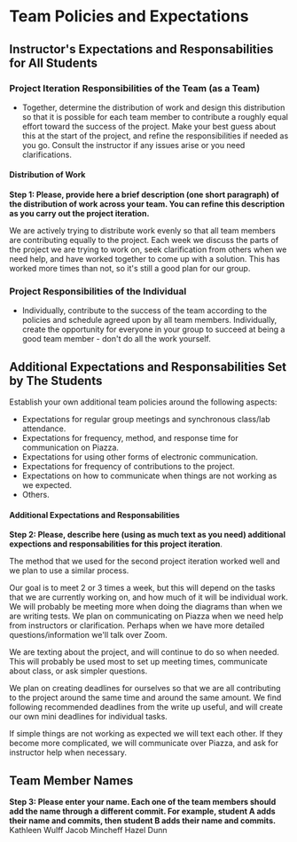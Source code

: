 # Team Policies and Expectations

## Instructor's Expectations and Responsabilities for All Students

### Project Iteration Responsibilities of the Team (as a Team)
* Together, determine the distribution of work and design this distribution so that it is possible for each team member to contribute a roughly equal effort toward the success of the project. Make your best guess about this at the start of the project, and refine the responsibilities if needed as you go. Consult the instructor if any issues arise or you need clarifications.

#### Distribution of Work
**Step 1: Please, provide here a brief description (one short paragraph) of the distribution of work across your team. You can refine this description as you carry out the project iteration.**

We are actively trying to distribute work evenly so that all team members are contributing equally to the project. Each week we discuss the parts of the project we are trying to work on, seek clarification from others when we need help, and have worked together to come up with a solution. This has worked more times than not, so it's still a good plan for our group.

### Project Responsibilities of the Individual
* Individually, contribute to the success of the team according to the policies and schedule agreed upon by all team members. Individually, create the opportunity for everyone in your group to succeed at being a good team member - don't do all the work yourself.

## Additional Expectations and Responsabilities Set by The Students
Establish your own additional team policies around the following aspects:

* Expectations for regular group meetings and synchronous class/lab attendance.
* Expectations for frequency, method, and response time for communication on Piazza.
* Expectations for using other forms of electronic communication.
* Expectations for frequency of contributions to the project.
* Expectations on how to communicate when things are not working as we expected.
* Others.

#### Additional Expectations and Responsabilities
**Step 2: Please, describe here (using as much text as you need) additional expections and responsabilities for this project iteration**.

The method that we used for the second project iteration worked well and we plan to use a similar process.

Our goal is to meet 2 or 3 times a week, but this will depend on the tasks that we are currently working on, and how much of it will be individual work. We will probably be meeting more when doing the diagrams than when we are writing tests. We plan on communicating on Piazza when we need help from instructors or clarification. Perhaps when we have more detailed questions/information we'll talk over Zoom.

We are texting about the project, and will continue to do so when needed. This will probably be used most to set up meeting times, communicate about class, or ask simpler questions.

We plan on creating deadlines for ourselves so that we are all contributing to the project around the same time and around the same amount. We find following recommended deadlines from the write up useful, and will create our own mini deadlines for individual tasks.

If simple things are not working as expected we will text each other. If they become more complicated, we will communicate over Piazza, and ask for instructor help when necessary.

## Team Member Names
**Step 3: Please enter your name. Each one of the team members should add the name through a different commit. For example, student A adds their name and commits, then student B adds their name and commits.**
Kathleen Wulff 
Jacob Mincheff
Hazel Dunn
